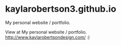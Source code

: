 # kaylarobertson3.github.io
My personal website / portfolio.

View at My personal website / portfolio. http://www.kaylarobertsondesign.com/ :)
